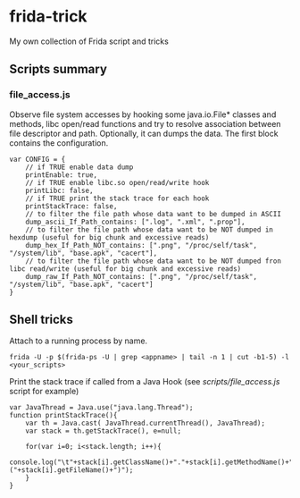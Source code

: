 # frida-trick
My own collection of Frida script and tricks

## Scripts summary

### file_access.js
Observe file system accesses by hooking some java.io.File* classes and methods, libc open/read functions and try to resolve association between file descriptor and path. Optionally, it can dumps the data. The first block contains the configuration.
```
var CONFIG = {
    // if TRUE enable data dump 
    printEnable: true,
    // if TRUE enable libc.so open/read/write hook
    printLibc: false,
    // if TRUE print the stack trace for each hook
    printStackTrace: false,
    // to filter the file path whose data want to be dumped in ASCII 
    dump_ascii_If_Path_contains: [".log", ".xml", ".prop"],
    // to filter the file path whose data want to be NOT dumped in hexdump (useful for big chunk and excessive reads) 
    dump_hex_If_Path_NOT_contains: [".png", "/proc/self/task", "/system/lib", "base.apk", "cacert"],
    // to filter the file path whose data want to be NOT dumped fron libc read/write (useful for big chunk and excessive reads) 
    dump_raw_If_Path_NOT_contains: [".png", "/proc/self/task", "/system/lib", "base.apk", "cacert"]
}
```

## Shell tricks

Attach to a running process by name.
```
frida -U -p $(frida-ps -U | grep <appname> | tail -n 1 | cut -b1-5) -l <your_scripts>
```

Print the stack trace if called from a Java Hook (see *scripts/file_access.js* script for example)
```
var JavaThread = Java.use("java.lang.Thread");
function printStackTrace(){
    var th = Java.cast( JavaThread.currentThread(), JavaThread);
    var stack = th.getStackTrace(), e=null;

    for(var i=0; i<stack.length; i++){
        console.log("\t"+stack[i].getClassName()+"."+stack[i].getMethodName()+"("+stack[i].getFileName()+")");
    }
}
```
